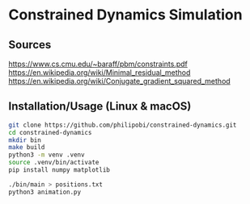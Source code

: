 # Constrained Dynamics Simulation

## Sources
https://www.cs.cmu.edu/~baraff/pbm/constraints.pdf
https://en.wikipedia.org/wiki/Minimal_residual_method
https://en.wikipedia.org/wiki/Conjugate_gradient_squared_method

## Installation/Usage (Linux & macOS)

```sh
git clone https://github.com/philipobi/constrained-dynamics.git
cd constrained-dynamics
mkdir bin
make build
python3 -m venv .venv
source .venv/bin/activate
pip install numpy matplotlib

./bin/main > positions.txt
python3 animation.py
```
